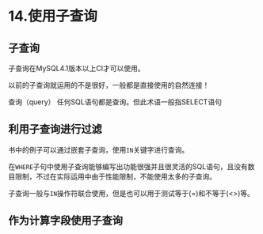 # 14.使用子查询
## 子查询
子查询在MySQL4.1版本以上CI才可以使用。

以前的子查询就运用的不是很好，一般都是直接使用的自然连接！

查询（query） 任何SQL语句都是查询。但此术语一般指SELECT语句

## 利用子查询进行过滤

书中的例子可以通过嵌套子查询，使用`IN`关键字进行查询。

在`WHERE`子句中使用子查询能够编写出功能很强并且很灵活的SQL语句，且没有数目限制，不过在实际运用中由于性能限制，不能使用太多的子查询。

子查询一般与`IN`操作符联合使用，但是也可以用于测试等于(=)和不等于(<>)等。

## 作为计算字段使用子查询
